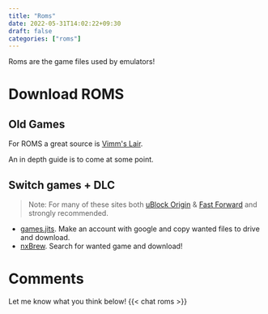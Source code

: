 ```yaml
---
title: "Roms"
date: 2022-05-31T14:02:22+09:30
draft: false
categories: ["roms"]
---
```


Roms are the game files used by emulators! 

# Download ROMS

## Old Games
For ROMS a great source is [Vimm's Lair](https://vimm.net/?p=vault).

An in depth guide is to come at some point.

## Switch games + DLC
> Note: For many of these sites both [uBlock Origin](https://ublockorigin.com/) & [Fast Forward](https://fastforward.team/) and strongly recommended.
- [games.jits](http://games.jits.cc/). Make an account with google and copy wanted files to drive and download.
- [nxBrew](https://nxbrew.com/). Search for wanted game and download!


# Comments
Let me know what you think below!
{{< chat roms >}}
